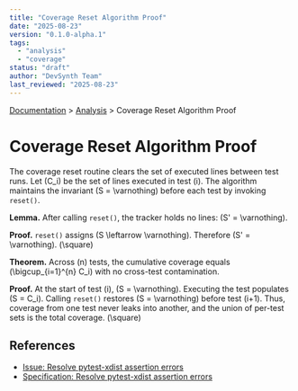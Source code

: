 ```yaml
---
title: "Coverage Reset Algorithm Proof"
date: "2025-08-23"
version: "0.1.0-alpha.1"
tags:
  - "analysis"
  - "coverage"
status: "draft"
author: "DevSynth Team"
last_reviewed: "2025-08-23"
---
```

<div class="breadcrumbs">
<a href="../index.md">Documentation</a> &gt; <a href="index.md">Analysis</a> &gt; Coverage Reset Algorithm Proof
</div>

# Coverage Reset Algorithm Proof

The coverage reset routine clears the set of executed lines between test runs.
Let \(C_i\) be the set of lines executed in test \(i\). The algorithm maintains the invariant
\(S = \varnothing\) before each test by invoking `reset()`.

**Lemma.** After calling `reset()`, the tracker holds no lines: \(S' = \varnothing\).

**Proof.** `reset()` assigns \(S \leftarrow \varnothing\). Therefore \(S' = \varnothing\). \(\square\)

**Theorem.** Across \(n\) tests, the cumulative coverage equals \(\bigcup_{i=1}^{n} C_i\) with no cross-test contamination.

**Proof.** At the start of test \(i\), \(S = \varnothing\). Executing the test populates \(S = C_i\).
Calling `reset()` restores \(S = \varnothing\) before test \(i+1\).
Thus, coverage from one test never leaks into another, and the union of per-test sets
is the total coverage. \(\square\)

## References

- [Issue: Resolve pytest-xdist assertion errors](../../issues/Resolve-pytest-xdist-assertion-errors.md)
- [Specification: Resolve pytest-xdist assertion errors](../specifications/resolve-pytest-xdist-assertion-errors.md)
